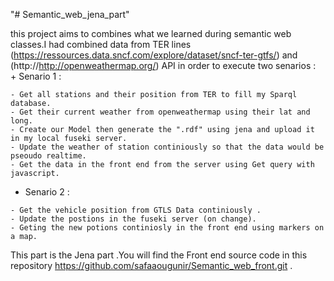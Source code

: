 "# Semantic_web_jena_part" 

this project aims to combines what we learned during semantic web classes.I had combined data from TER lines (https://ressources.data.sncf.com/explore/dataset/sncf-ter-gtfs/) and (http://http://openweathermap.org/) API in order to execute two senarios :  
    + Senario 1 :
    
    - Get all stations and their position from TER to fill my Sparql database.
    - Get their current weather from openweathermap using their lat and long.
    - Create our Model then generate the ".rdf" using jena and upload it in my local fuseki server.
    - Update the weather of station continiously so that the data would be pseoudo realtime. 
    - Get the data in the front end from the server using Get query with javascript.
  
   + Senario 2 :
   
    - Get the vehicle position from GTLS Data continiously .
    - Update the postions in the fuseki server (on change).
    - Geting the new potions continiosly in the front end using markers on a map.
    
This part is the Jena part .You will find the Front end source code in this repository https://github.com/safaaougunir/Semantic_web_front.git .